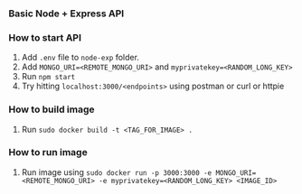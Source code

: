 ### Basic Node + Express API

### How to start API

1. Add `.env` file to `node-exp` folder.
2. Add `MONGO_URI=<REMOTE_MONGO_URI>` and `myprivatekey=<RANDOM_LONG_KEY>`
3. Run `npm start`
4. Try hitting `localhost:3000/<endpoints>` using postman or curl or httpie

### How to build image

1. Run `sudo docker build -t <TAG_FOR_IMAGE> .`

### How to run image

1. Run image using `sudo docker run -p 3000:3000 -e MONGO_URI=<REMOTE_MONGO_URI> -e myprivatekey=<RANDOM_LONG_KEY> <IMAGE_ID>`



